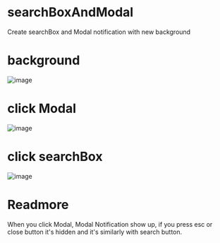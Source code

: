 # searchBoxAndModal
Create searchBox and Modal notification with new background 
# background
![image](https://user-images.githubusercontent.com/71366193/151686818-f2b799d3-184e-4dd6-bcf8-13bfc5472392.png)
# click Modal
![image](https://user-images.githubusercontent.com/71366193/151686829-41e4cce5-9565-4afb-9fd1-3152866623e6.png)
# click searchBox
![image](https://user-images.githubusercontent.com/71366193/151686838-bf48399b-8b42-4733-b8e5-201f7389102a.png)
# Readmore
When you click Modal, Modal Notification show up, if you press esc or close button it's hidden and it's similarly with search button.
